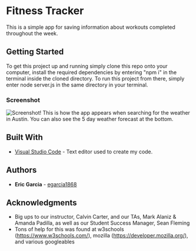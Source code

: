 # Fitness Tracker

This is a simple app for saving information about workouts completed throughout the week.

## Getting Started

To get this project up and running simply clone this repo onto your computer, install the required dependencies by entering "npm i" in the terminal inside the cloned directory.  To run this project from there, simply enter node server.js in the same directory in your terminal.

### Screenshot

![Screenshot!](/assets/images/fitness-tracker.png?raw=true "Screenshot of how the weather displays")
This is how the app appears when searching for the weather in Austin.  You can also see the 5 day weather forecast at the bottom.

## Built With

* [Visual Studio Code](https://code.visualstudio.com/) - Text editor used to create my code.

## Authors

* **Eric Garcia** - [egarcia1868](https://github.com/egarcia1868)

## Acknowledgments

* Big ups to our instructor, Calvin Carter, and our TAs, Mark Alaniz & Amanda Padilla, as well as our Student Success Manager, Sean Fleming
* Tons of help for this was found at w3schools (https://www.w3schools.com/), mozilla (https://developer.mozilla.org/), and various googleables